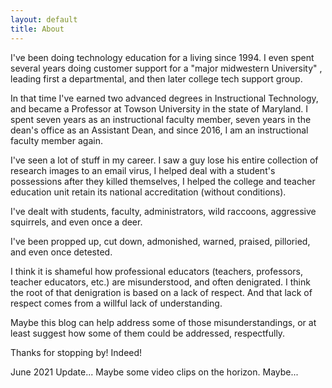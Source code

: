 ```yaml
---
layout: default
title: About
---
```

<div class="blurb">
<p>I've been doing technology education for a living since 1994. I even spent several years doing customer support for a "major midwestern University" , leading first a departmental, and then later college tech support group.</p>

<p>In that time I've earned two advanced degrees in Instructional Technology, and became a Professor at Towson University in the state of Maryland. I spent seven years as an instructional faculty member, seven years in the dean's office as an Assistant Dean, and since 2016, I am an instructional faculty member again.</p>

<P>I've seen a lot of stuff in my career. I saw a guy lose his entire collection of research images to an email virus, I helped deal with a student's possessions after they killed themselves, I helped the college and teacher education unit retain its national accreditation (without conditions). </p>

<P>I've dealt with students, faculty, administrators, wild raccoons, aggressive squirrels, and even once a deer. </p>

<P>I've been propped up, cut down, admonished, warned, praised, pilloried, and even once detested.</p>

<P>I think it is shameful how professional educators (teachers, professors, teacher educators, etc.) are misunderstood, and often denigrated. I think the root of that denigration is based on a lack of respect. And that lack of respect comes from a willful lack of understanding.</p>

<P>Maybe this blog can help address some of those misunderstandings, or at least suggest how some of them could be addressed, respectfully.</p>

<P>Thanks for stopping by! Indeed!</p>

June 2021 Update... Maybe some video clips on the horizon. Maybe...
</div>
